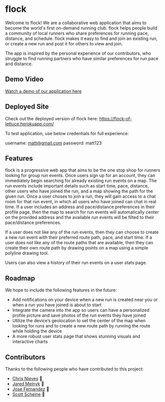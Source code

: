 # flock

Welcome to flock! We are a collaborative web application that aims to become the world's first on-demand running club. flock helps people build a community of local runners who share preferences for running pace, distance, and schedule. flock makes it easy to find and join an existing run, or create a new run and post it for others to view and join.

The app is inspired by the personal experience of our contributors, who struggle to find running partners who have similar preferences for run pace and distance.

## Demo Video

<p><a href="https://www.youtube.com/watch?v=WIIfR7Mt3WU"> Watch a demo of our application here</a> </p>

## Deployed Site

Check out the deployed version of flock here: https://flock-of-lettuce.herokuapp.com/

To test application, use below credentials for full experience:

username: matt@gmail.com
password: matt123

## Features

flock is a progressive web app that aims to be the one stop shop for runners looking for group run events. Once users sign up for an account, they can immediately begin searching for already existing run events on a map. The run events include important details such as start time, pace, distance, other users who have joined the run, and a map showing the path for the given run. Once a user choses to join a run, they will gain access to a chat room for that run event, in which all users who have joined can chat in real time. If a user includes an address and pace/distance preferences in their profile page, then the map to search for run events will automatically center on the provided address and the available run events will be filted to their pace/distance preferences.

If a user does not like any of the run events, then they can choose to create a new run event with their preferred route path, pace, and start time. If a user does not like any of the route paths that are available, then they can create their own route path by drawing points on a map using a simple polyline drawing tool.

Users can also view a history of their run events on a user stats page.

## Roadmap

We hope to include the following features in the future:

- Add notifications on your device when a new run is created near you or when a run you have joined is about to start
- Integrate the camera into the app so users can have a personalized profile picture and save photos of the run events they have joined
- Utilize the device’s geolocation to set the center of the map when looking for runs and to create a new route path by running the route while holding the device
- A more robust user stats page that shows stunning visuals and interactive charts

## Contributors

Thanks to the following people who have contributed to this project:

- [Chris Nieves](https://github.com/Nievescs20) 🏃
- [Jared Melnyk](https://github.com/jared-melnyk) 🎽
- [Jose Fernandez](https://github.com/joseRFernandez) 👟
- [Scott Scheine](https://github.com/SRScheine) 🏁
